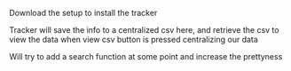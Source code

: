 Download the setup to install the tracker

Tracker will save the info to a centralized csv here, and retrieve the csv to view the data when view csv button is
pressed centralizing our data

Will try to add a search function at some point and increase the prettyness

